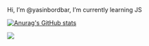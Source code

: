 Hi, I’m @yasinbordbar, I’m currently learning JS

[![Anurag's GitHub stats](https://github-readme-stats.vercel.app/api?username=yasinbordbar&count_private=true&show_icons=true&theme=nightowl)](https://github.com/anuraghazra/github-readme-stats)

![](https://komarev.com/ghpvc/?username=yasinbordbar&color=blueviolet)

